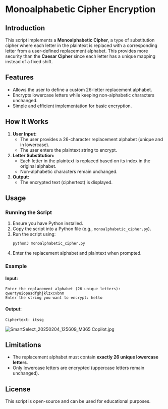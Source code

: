# Monoalphabetic Cipher Encryption  

## Introduction  
This script implements a **Monoalphabetic Cipher**, a type of substitution cipher where each letter in the plaintext is replaced with a corresponding letter from a user-defined replacement alphabet. This provides more security than the **Caesar Cipher** since each letter has a unique mapping instead of a fixed shift.  

## Features  
- Allows the user to define a custom 26-letter replacement alphabet.  
- Encrypts lowercase letters while keeping non-alphabetic characters unchanged.  
- Simple and efficient implementation for basic encryption.  

## How It Works  
1. **User Input:**  
   - The user provides a 26-character replacement alphabet (unique and in lowercase).  
   - The user enters the plaintext string to encrypt.  
2. **Letter Substitution:**  
   - Each letter in the plaintext is replaced based on its index in the original alphabet.  
   - Non-alphabetic characters remain unchanged.  
3. **Output:**  
   - The encrypted text (ciphertext) is displayed.  

## Usage  
### Running the Script  
1. Ensure you have Python installed.  
2. Copy the script into a Python file (e.g., `monoalphabetic_cipher.py`).  
3. Run the script using:  
   ```bash  
   python3 monoalphabetic_cipher.py  
   ```  
4. Enter the replacement alphabet and plaintext when prompted.  

### Example  
#### Input:  
```
Enter the replacement alphabet (26 unique letters): qwertyuiopasdfghjklzxcvbnm  
Enter the string you want to encrypt: hello  
```  
#### Output:  
```
Ciphertext: itssg  
```  
![SmartSelect_20250204_125609_M365 Copilot.jpg](https://github.com/user-attachments/assets/66392562-3b6c-47ab-b5d4-7021d7f1fc87)


## Limitations  
- The replacement alphabet must contain **exactly 26 unique lowercase letters**.  
- Only lowercase letters are encrypted (uppercase letters remain unchanged). 
 

## License  
This script is open-source and can be used for educational purposes.